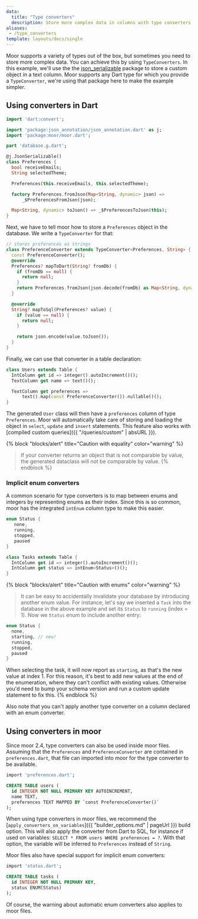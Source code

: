 ```yaml
---
data:
  title: "Type converters"
  description: Store more complex data in columns with type converters
aliases:
 - /type_converters
template: layouts/docs/single
---
```


Moor supports a variety of types out of the box, but sometimes you need to store more complex data.
You can achieve this by using `TypeConverters`. In this example, we'll use the the 
[json_serializable](https://pub.dev/packages/json_annotation) package to store a custom object in a
text column. Moor supports any Dart type for which you provide a `TypeConverter`, we're using that
package here to make the example simpler.

## Using converters in Dart

```dart
import 'dart:convert';

import 'package:json_annotation/json_annotation.dart' as j;
import 'package:moor/moor.dart';

part 'database.g.dart';

@j.JsonSerializable()
class Preferences {
  bool receiveEmails;
  String selectedTheme;

  Preferences(this.receiveEmails, this.selectedTheme);

  factory Preferences.fromJson(Map<String, dynamic> json) =>
      _$PreferencesFromJson(json);

  Map<String, dynamic> toJson() => _$PreferencesToJson(this);
}
```

Next, we have to tell moor how to store a `Preferences` object in the database. We write
a `TypeConverter` for that:
```dart
// stores preferences as strings
class PreferenceConverter extends TypeConverter<Preferences, String> {
  const PreferenceConverter();
  @override
  Preferences? mapToDart(String? fromDb) {
    if (fromDb == null) {
      return null;
    }
    return Preferences.fromJson(json.decode(fromDb) as Map<String, dynamic>);
  }

  @override
  String? mapToSql(Preferences? value) {
    if (value == null) {
      return null;
    }

    return json.encode(value.toJson());
  }
}
```

Finally, we can use that converter in a table declaration:
```dart
class Users extends Table {
  IntColumn get id => integer().autoIncrement()();
  TextColumn get name => text()();

  TextColumn get preferences =>
      text().map(const PreferenceConverter()).nullable()();
}
```

The generated `User` class will then have a `preferences` column of type 
`Preferences`. Moor will automatically take care of storing and loading
the object in `select`, `update` and `insert` statements. This feature
also works with [compiled custom queries]({{ "/queries/custom" | absURL }}).

{% block "blocks/alert" title="Caution with equality" color="warning" %}
> If your converter returns an object that is not comparable by value, the generated dataclass will not
  be comparable by value.
{% endblock %}

### Implicit enum converters

A common scenario for type converters is to map between enums and integers by representing enums
as their index. Since this is so common, moor has the integrated `intEnum` column type to make this
easier.

```dart
enum Status { 
   none, 
   running, 
   stopped, 
   paused 
}

class Tasks extends Table {
  IntColumn get id => integer().autoIncrement()();
  IntColumn get status => intEnum<Status>()();
}
```

{% block "blocks/alert" title="Caution with enums" color="warning" %}
> It can be easy to accidentally invalidate your database by introducing another enum value.
  For instance, let's say we inserted a `Task` into the database in the above example and set its
  `Status` to `running` (index = 1).
  Now we `Status` enum to include another entry:
  ```dart
  enum Status { 
    none, 
    starting, // new!
    running, 
    stopped, 
    paused 
  }
  ```
  When selecting the task, it will now report as `starting`, as that's the new value at index 1.
  For this reason, it's best to add new values at the end of the enumeration, where they can't conflict
  with existing values. Otherwise you'd need to bump your schema version and run a custom update statement
  to fix this.
{% endblock %}

Also note that you can't apply another type converter on a column declared with an enum converter.

## Using converters in moor

Since moor 2.4, type converters can also be used inside moor files.
Assuming that the `Preferences` and `PreferenceConverter` are contained in
`preferences.dart`, that file can imported into moor for the type converter to
be available.

```sql
import 'preferences.dart';

CREATE TABLE users (
  id INTEGER NOT NULL PRIMARY KEY AUTOINCREMENT,
  name TEXT,
  preferences TEXT MAPPED BY `const PreferenceConverter()`
);
```

When using type converters in moor files, we recommend the [`apply_converters_on_variables`]({{ "builder_options.md" | pageUrl }})
build option. This will also apply the converter from Dart to SQL, for instance if used on variables: `SELECT * FROM users WHERE preferences = ?`.
With that option, the variable will be inferred to `Preferences` instead of `String`.

Moor files also have special support for implicit enum converters:

```sql
import 'status.dart';

CREATE TABLE tasks (
  id INTEGER NOT NULL PRIMARY KEY,
  status ENUM(Status)
);
```

Of course, the warning about automatic enum converters also applies to moor files.
